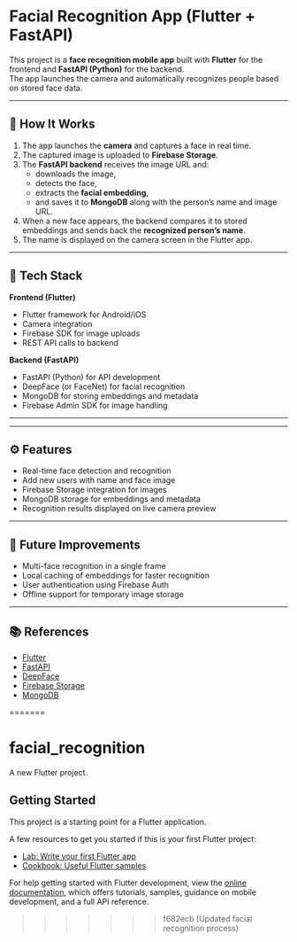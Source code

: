 # Facial Recognition App (Flutter + FastAPI)

This project is a **face recognition mobile app** built with **Flutter** for the frontend and **FastAPI (Python)** for the backend.  
The app launches the camera and automatically recognizes people based on stored face data.

---

## 🚀 How It Works

1. The app launches the **camera** and captures a face in real time.  
2. The captured image is uploaded to **Firebase Storage**.  
3. The **FastAPI backend** receives the image URL and:
   - downloads the image,  
   - detects the face,  
   - extracts the **facial embedding**,  
   - and saves it to **MongoDB** along with the person’s name and image URL.  
4. When a new face appears, the backend compares it to stored embeddings and sends back the **recognized person’s name**.  
5. The name is displayed on the camera screen in the Flutter app.

---

## 🧩 Tech Stack

**Frontend (Flutter)**
- Flutter framework for Android/iOS  
- Camera integration  
- Firebase SDK for image uploads  
- REST API calls to backend  

**Backend (FastAPI)**
- FastAPI (Python) for API development  
- DeepFace (or FaceNet) for facial recognition  
- MongoDB for storing embeddings and metadata  
- Firebase Admin SDK for image handling  

---


---

## ⚙️ Features

- Real-time face detection and recognition  
- Add new users with name and face image  
- Firebase Storage integration for images  
- MongoDB storage for embeddings and metadata  
- Recognition results displayed on live camera preview  

---

## 📌 Future Improvements

- Multi-face recognition in a single frame  
- Local caching of embeddings for faster recognition  
- User authentication using Firebase Auth  
- Offline support for temporary image storage  

---

## 📚 References

- [Flutter](https://flutter.dev/)  
- [FastAPI](https://fastapi.tiangolo.com/)  
- [DeepFace](https://github.com/serengil/deepface)  
- [Firebase Storage](https://firebase.google.com/products/storage)  
- [MongoDB](https://www.mongodb.com/)

=======
# facial_recognition

A new Flutter project.

## Getting Started

This project is a starting point for a Flutter application.

A few resources to get you started if this is your first Flutter project:

- [Lab: Write your first Flutter app](https://docs.flutter.dev/get-started/codelab)
- [Cookbook: Useful Flutter samples](https://docs.flutter.dev/cookbook)

For help getting started with Flutter development, view the
[online documentation](https://docs.flutter.dev/), which offers tutorials,
samples, guidance on mobile development, and a full API reference.
>>>>>>> f682ecb (Updated facial recognition process)
